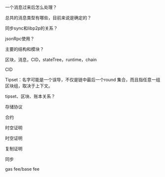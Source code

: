 



一个消息过来后怎么处理？



总共的消息类型有哪些，目前来说是确定的？



同步sync和libp2p的关系？





jsonRpc使用？



主要的结构和模块？

区块，消息，CID，stateTree，runtime，chain



CID



Tipset：名字可能是一个误导，不仅是链中最后一个round 集合，而且指任意一组区块组，取决于上下文。









tipset、区块、账本关系？







存储协议





合约



时空证明





时空证明



复制证明





同步





gas fee/base fee



















































































